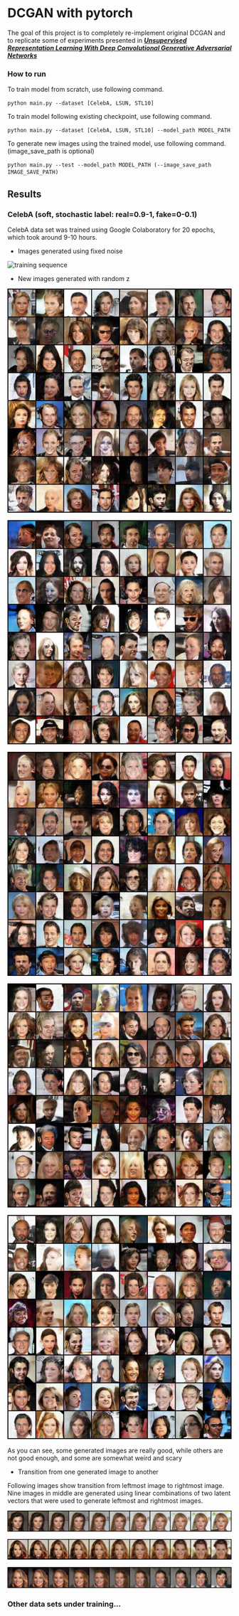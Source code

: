 # DCGAN with pytorch

The goal of this project is to completely re-implement original DCGAN and to replicate some of experiments presented in [_**Unsupervised Representation Learning With Deep Convolutional Generative Adversarial Networks**_](https://arxiv.org/abs/1511.06434)



### How to run

To train model from scratch, use following command.

```
python main.py --dataset [CelebA, LSUN, STL10]
```

To train model following existing checkpoint, use following command.

```
python main.py --dataset [CelebA, LSUN, STL10] --model_path MODEL_PATH
```



To generate new images using the trained model, use following command. (image_save_path is optional)

```
python main.py --test --model_path MODEL_PATH (--image_save_path IMAGE_SAVE_PATH)
```



## Results


### CelebA (soft, stochastic label: real=0.9-1, fake=0-0.1)

CelebA data set was trained using Google Colaboratory for 20 epochs, which took around 9-10 hours.

* Images generated using fixed noise

![training sequence](./images/CelebA-soft-label/CelebA-epoch-20-soft.gif)

* New images generated with random z

![final_image_after_20_1](./images/CelebA-soft-label/final_image_after_20_1.jpg)

![final_image_after_20_2](./images/CelebA-soft-label/final_image_after_20_2.jpg)

![final_image_after_20_3](./images/CelebA-soft-label/final_image_after_20_3.jpg)

![final_image_after_20_4](./images/CelebA-soft-label/final_image_after_20_4.jpg)

![final_image_after_20_5](./images/CelebA-soft-label/final_image_after_20_5.jpg)

As you can see, some generated images are really good, while others are not good enough, and some are somewhat weird and scary

* Transition from one generated image to another

Following images show transition from leftmost image to rightmost image. Nine images in middle are generated using linear combinations of two latent vectors that were used to generate leftmost and rightmost images.

![transition 1](./images/CelebA-soft-label/image_transition_1.jpg)

![transition 2](./images/CelebA-soft-label/image_transition_2.jpg)

![transition 3](./images/CelebA-soft-label/image_transition_3.jpg)


### Other data sets under training...
